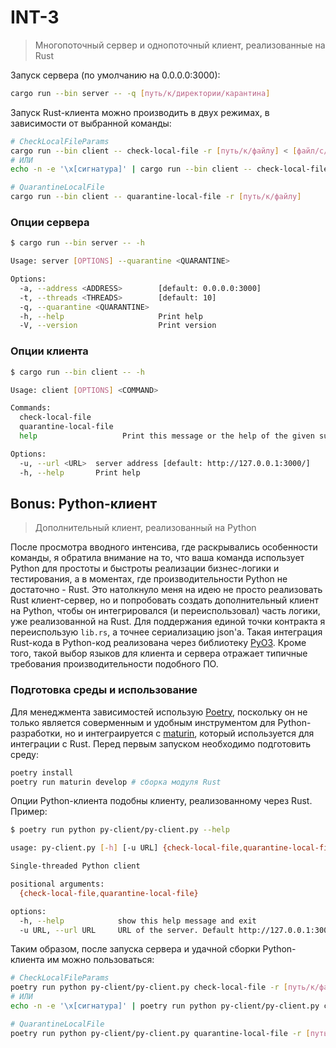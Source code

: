 # INT-3
> Многопоточный сервер и однопоточный клиент, реализованные на Rust

Запуск сервера (по умолчанию на 0.0.0.0:3000):
```bash
cargo run --bin server -- -q [путь/к/директории/карантина]
```

Запуск Rust-клиента можно производить в двух режимах, в зависимости от выбранной команды:
```bash
# CheckLocalFileParams
cargo run --bin client -- check-local-file -r [путь/к/файлу] < [файл/с/сигнатурой]
# ИЛИ
echo -n -e '\x[сигнатура]' | cargo run --bin client -- check-local-file -r [путь/к/файлу]

# QuarantineLocalFile
cargo run --bin client -- quarantine-local-file -r [путь/к/файлу]
```

### Опции сервера
```bash
$ cargo run --bin server -- -h

Usage: server [OPTIONS] --quarantine <QUARANTINE>

Options:
  -a, --address <ADDRESS>        [default: 0.0.0.0:3000]
  -t, --threads <THREADS>        [default: 10]
  -q, --quarantine <QUARANTINE>  
  -h, --help                     Print help
  -V, --version                  Print version
```

### Опции клиента
```bash
$ cargo run --bin client -- -h

Usage: client [OPTIONS] <COMMAND>

Commands:
  check-local-file       
  quarantine-local-file  
  help                   Print this message or the help of the given subcommand(s)

Options:
  -u, --url <URL>  server address [default: http://127.0.0.1:3000/]
  -h, --help       Print help
```

## Bonus: Python-клиент
> Дополнительный клиент, реализованный на Python

После просмотра вводного интенсива, где раскрывались особенности команды, я обратила внимание на то, что ваша команда использует Python для простоты и быстроты реализации бизнес-логики и тестирования, а в моментах, где производительности Python не достаточно - Rust. Это натолкнуло меня на идею не просто реализовать Rust клиент-сервер, но и попробовать создать дополнительный клиент на Python, чтобы он интегрировался (и переиспользовал) часть логики, уже реализованной на Rust. Для поддержания единой точки контракта я переиспользую `lib.rs`, а точнее сериализацию json'а. Такая интеграция Rust-кода в Python-код реализована через библиотеку [PyO3](https://pyo3.rs/v0.21.2/). Кроме того, такой выбор языков для клиента и сервера отражает типичные требования производительности подобного ПО.

### Подготовка среды и использование

Для менеджмента зависимостей использую [Poetry](https://python-poetry.org/), поскольку он не только является соверменным и удобным инструментом для Python-разработки, но и интеграируется с [maturin](https://www.maturin.rs/), который используется для интеграции с Rust. Перед первым запуском необходимо подготовить среду:
```bash
poetry install
poetry run maturin develop # сборка модуля Rust
```

Опции Python-клиента подобны клиенту, реализованному через Rust. Пример: 

```bash
$ poetry run python py-client/py-client.py --help

usage: py-client.py [-h] [-u URL] {check-local-file,quarantine-local-file} ...

Single-threaded Python client

positional arguments:
  {check-local-file,quarantine-local-file}

options:
  -h, --help            show this help message and exit
  -u URL, --url URL     URL of the server. Default http://127.0.0.1:3000
```

Таким образом, после запуска сервера и удачной сборки Python-клиента им можно пользоваться:
```bash
# CheckLocalFileParams
poetry run python py-client/py-client.py check-local-file -r [путь/к/файлу] < [файл/с/сигнатурой]
# ИЛИ
echo -n -e '\x[сигнатура]' | poetry run python py-client/py-client.py check-local-file -r [путь/к/файлу]

# QuarantineLocalFile
poetry run python py-client/py-client.py quarantine-local-file -r [путь/к/файлу]
```
